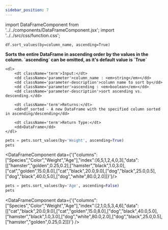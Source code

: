 ```yaml
---
sidebar_position: 7
---
```


import DataFrameComponent from '../../components/DataFrameComponent.jsx';
import '../../src/css/function.css';

<code>df.sort_values(by=column_name, ascending=True)</code>

<div className='base'>
    <p><strong>Sorts the entire DataFrame in ascending order by the values in the column. `ascending` can be omitted, as it's default value is `True`</strong></p>
    
    <dl>
        <dt className='term'>Input:</dt>
        <dd className='parameter'>column_name : <em>string</em></dd>
        <dd className='parameter-description'>column name to sort by</dd>
        <dd className='parameter'>ascending : <em>boolean</em></dd>
        <dd className='parameter-description'>sort ascending vs. descending.</dd>

        <dt className='term'>Returns:</dt>
        <dd>df_sorted - A new DataFrame with the specified column sorted in ascending/descending</dd>

        <dt className='term'>Return Type:</dt>
        <dd>DataFrame</dd>
    </dl>
</div>

```python
pets = pets.sort_values(by='Weight', ascending=True)
pets
```

<DataFrameComponent data={'{"columns":["Species","Color","Weight","Age"],"index":[6,5,1,2,4,0,3],"data":[["hamster","golden",0.25,0.2],["hamster","black",1.0,3.0],["cat","golden",15.0,8.0],["cat","black",20.0,9.0],["dog","black",25.0,0.5],["dog","black",40.0,5.0],["dog","white",80.0,2.0]]}'}/>

```python
pets = pets.sort_values(by='Age', ascending=False)
pets
```

<DataFrameComponent data={'{"columns":["Species","Color","Weight","Age"],"index":[2,1,0,5,3,4,6],"data":[["cat","black",20.0,9.0],["cat","golden",15.0,8.0],["dog","black",40.0,5.0],["hamster","black",1.0,3.0],["dog","white",80.0,2.0],["dog","black",25.0,0.5],["hamster","golden",0.25,0.2]]}'} />